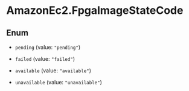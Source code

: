 # AmazonEc2.FpgaImageStateCode

## Enum


* `pending` (value: `"pending"`)

* `failed` (value: `"failed"`)

* `available` (value: `"available"`)

* `unavailable` (value: `"unavailable"`)


